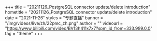 +++
    title = "20211126_PostgreSQL connector update/delete introduction"
    hometitle = "20211126_PostgreSQL connector update/delete introduction"
    date = "2021-11-26"
    styles = "专题直播"
    banner = "/img/videos/live/zh/22pmc_zh.png"
    author = ""
    videourl = "https://www.bilibili.com/video/BV13h411x7x7?spm_id_from=333.999.0.0" 
    tag = "theme"
+++